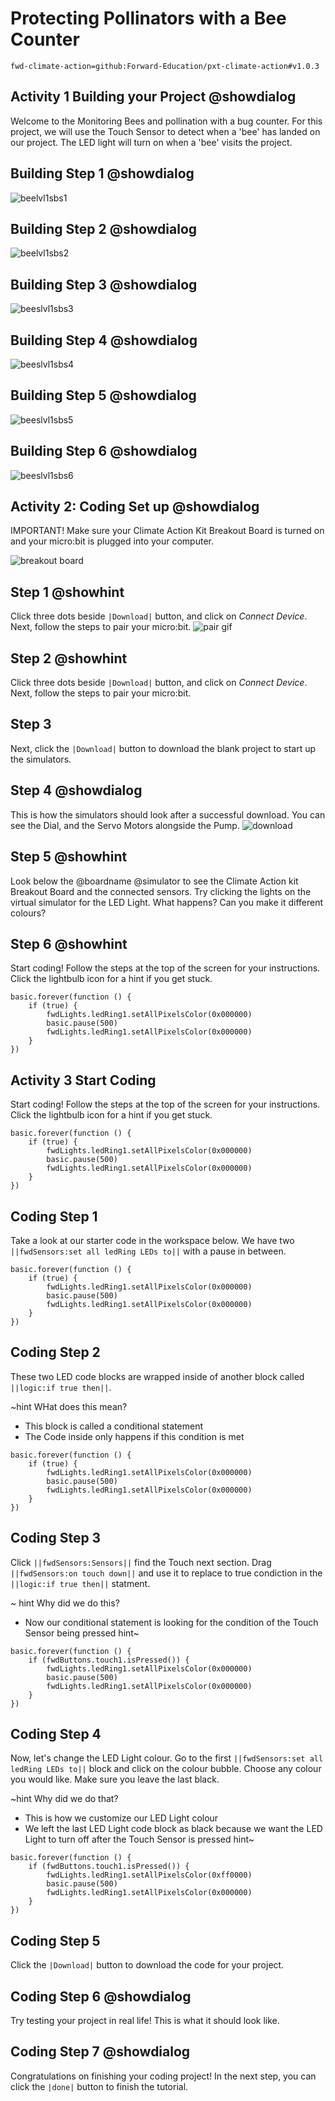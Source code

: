 # Protecting Pollinators with a Bee Counter

```package
fwd-climate-action=github:Forward-Education/pxt-climate-action#v1.0.3
```

## Activity 1 Building your Project @showdialog

Welcome to the Monitoring Bees and pollination with a bug counter.
For this project, we will use the Touch Sensor to detect when a 'bee' has landed on our project. The LED light will turn on when a 'bee' visits the project.

## Building Step 1 @showdialog

![beelvl1sbs1](https://raw.githubusercontent.com/Jessica-forwardedu/pxt-fwd-edu/main/tutorial-assets/gr4-bees-lvl1-sbs1.png)

## Building Step 2 @showdialog

![beelvl1sbs2](https://raw.githubusercontent.com/Jessica-forwardedu/pxt-fwd-edu/main/tutorial-assets/gr4-bees-lvl1-sbs2.png)

## Building Step 3 @showdialog

![beeslvl1sbs3[]()](https://raw.githubusercontent.com/Jessica-forwardedu/pxt-fwd-edu/main/tutorial-assets/gr4-bees-lvl1-sbs3.png)

## Building Step 4 @showdialog

![beeslvl1sbs4](https://raw.githubusercontent.com/Jessica-forwardedu/pxt-fwd-edu/main/tutorial-assets/gr4-bees-lvl1-sbs4.png)

## Building Step 5 @showdialog

![beeslvl1sbs5](https://raw.githubusercontent.com/Jessica-forwardedu/pxt-fwd-edu/main/tutorial-assets/gr4-bees-lvl1-sbs5.png)

## Building Step 6 @showdialog

![beeslvl1sbs6](https://raw.githubusercontent.com/Jessica-forwardedu/pxt-fwd-edu/main/tutorial-assets/gr4-bees-lvl1-sbs6.png)

## Activity 2: Coding Set up @showdialog

IMPORTANT! Make sure your Climate Action Kit Breakout Board is turned on and your micro:bit is plugged into your computer.

![breakout board](ttps://raw.githubusercontent.com/Jessica-forwardedu/pxt-fwd-edu/main/tutorial-assets/pluganim.webp)

## Step 1 @showhint

Click three dots beside `|Download|` button, and click on _Connect Device_.
Next, follow the steps to pair your micro:bit.
![pair gif](https://raw.githubusercontent.com/Jessica-forwardedu/pxt-fwd-edu/main/tutorial-assets/DownloadButtonGIF.webp)

## Step 2 @showhint

Click three dots beside `|Download|` button, and click on _Connect Device_.
Next, follow the steps to pair your micro:bit.

## Step 3

Next, click the `|Download|` button to download the blank project to start up the simulators.

## Step 4 @showdialog

This is how the simulators should look after a successful download. You can see the Dial, and the Servo Motors alongside the Pump.
![download](https://climate-action-kits.github.io/pxt-fwd-edu/tutorial-assets/initial-download.gif)

## Step 5 @showhint

Look below the @boardname @simulator to see the Climate Action kit Breakout Board and the connected sensors.
Try clicking the lights on the virtual simulator for the LED Light. What happens? Can you make it different colours?

## Step 6 @showhint

Start coding! Follow the steps at the top of the screen for your instructions. Click the lightbulb icon for a hint if you get stuck.

```package
basic.forever(function () {
    if (true) {
        fwdLights.ledRing1.setAllPixelsColor(0x000000)
        basic.pause(500)
        fwdLights.ledRing1.setAllPixelsColor(0x000000)
    }
})
```

## Activity 3 Start Coding

Start coding! Follow the steps at the top of the screen for your instructions. Click the lightbulb icon for a hint if you get stuck.

```blocks
basic.forever(function () {
    if (true) {
        fwdLights.ledRing1.setAllPixelsColor(0x000000)
        basic.pause(500)
        fwdLights.ledRing1.setAllPixelsColor(0x000000)
    }
})
```

## Coding Step 1

Take a look at our starter code in the workspace below. We have two `||fwdSensors:set all ledRing LEDs to||` with a pause in between.

```blocks
basic.forever(function () {
    if (true) {
        fwdLights.ledRing1.setAllPixelsColor(0x000000)
        basic.pause(500)
        fwdLights.ledRing1.setAllPixelsColor(0x000000)
    }
})
```

## Coding Step 2

These two LED code blocks are wrapped inside of another block called `||logic:if true then||`.

~hint WHat does this mean?

-   This block is called a conditional statement
-   The Code inside only happens if this condition is met

```blocks
basic.forever(function () {
    if (true) {
        fwdLights.ledRing1.setAllPixelsColor(0x000000)
        basic.pause(500)
        fwdLights.ledRing1.setAllPixelsColor(0x000000)
    }
})
```

## Coding Step 3

Click `||fwdSensors:Sensors||` find the Touch next section. Drag `||fwdSensors:on touch down||` and use it to replace to true condiction in the `||logic:if true then||` statment.

~ hint Why did we do this?

-   Now our conditional statement is looking for the condition of the Touch Sensor being pressed
    hint~

```blocks
basic.forever(function () {
    if (fwdButtons.touch1.isPressed()) {
        fwdLights.ledRing1.setAllPixelsColor(0x000000)
        basic.pause(500)
        fwdLights.ledRing1.setAllPixelsColor(0x000000)
    }
})
```

## Coding Step 4

Now, let's change the LED Light colour. Go to the first `||fwdSensors:set all ledRing LEDs to||` block and click on the colour bubble. Choose any colour you would like. Make sure you leave the last black.

~hint Why did we do that?

-   This is how we customize our LED Light colour
-   We left the last LED Light code block as black because we want the LED Light to turn off after the Touch Sensor is pressed
    hint~

```blocks
basic.forever(function () {
    if (fwdButtons.touch1.isPressed()) {
        fwdLights.ledRing1.setAllPixelsColor(0xff0000)
        basic.pause(500)
        fwdLights.ledRing1.setAllPixelsColor(0x000000)
    }
})
```

## Coding Step 5

Click the `|Download|` button to download the code for your project.

## Coding Step 6 @showdialog

Try testing your project in real life! This is what it should look like.

## Coding Step 7 @showdialog

Congratulations on finishing your coding project!
In the next step, you can click the `|done|` button to finish the tutorial.
